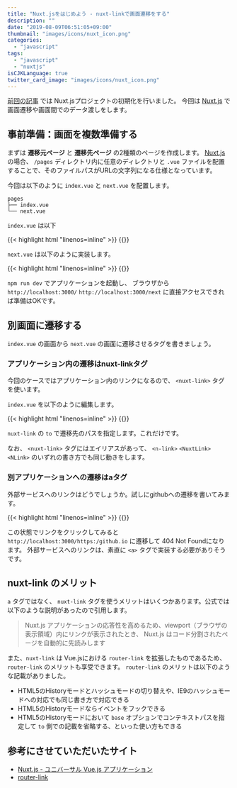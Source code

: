 ```yaml
---
title: "Nuxt.jsをはじめよう - nuxt-linkで画面遷移をする"
description: ""
date: "2019-08-09T06:51:05+09:00"
thumbnail: "images/icons/nuxt_icon.png"
categories:
  - "javascript"
tags:
  - "javascript"
  - "nuxtjs"
isCJKLanguage: true
twitter_card_image: "images/icons/nuxt_icon.png"
---
```


[前回の記事](/post/javascript/initialize-nuxt-projext/) では Nuxt.jsプロジェクトの初期化を行いました。
今回は [Nuxt.js](https://ja.nuxtjs.org/) で画面遷移や画面間でのデータ渡しをします。

<!--adsense-->

## 事前準備：画面を複数準備する

まずは **遷移元ページ** と **遷移先ページ** の2種類のページを作成します。
[Nuxt.js](https://ja.nuxtjs.org/) の場合、 `/pages` ディレクトリ内に任意のディレクトリと `.vue` ファイルを配置することで、そのファイルパスがURLの文字列になる仕様となっています。

今回は以下のように `index.vue` と `next.vue` を配置します。

```
pages
├── index.vue
└── next.vue
```

`index.vue` は以下

{{< highlight html "linenos=inline" >}}
<template>
<div>
  <div>Here is First Page</div>
</div>
</template>
{{</ highlight>}}

`next.vue` は以下のように実装します。

{{< highlight html "linenos=inline" >}}
<template>
<div>
    Here is Next page
</div>
</template>
{{</ highlight>}}

`npm run dev` でアプリケーションを起動し、 ブラウザから `http://localhost:3000/` `http://localhost:3000/next` に直接アクセスできれば準備はOKです。

<!--adsense-->

## 別画面に遷移する

`index.vue` の画面から `next.vue` の画面に遷移させるタグを書きましょう。

### アプリケーション内の遷移はnuxt-linkタグ

今回のケースではアプリケーション内のリンクになるので、 `<nuxt-link>` タグを使います。

`index.vue` を以下のように編集します。

{{< highlight html "linenos=inline" >}}
<template>
<div>
  <div>Here is First Page</div>
  <nuxt-link to="/next" > Go to Next</nuxt-link>
</div>
</template>
{{</ highlight>}}

`nuxt-link` の `to` で遷移先のパスを指定します。これだけです。

なお、 `<nuxt-link>` タグにはエイリアスがあって、 `<n-link>` `<NuxtLink>` `<NLink>` のいずれの書き方でも同じ動きをします。

### 別アプリケーションへの遷移はaタグ

外部サービスへのリンクはどうでしょうか。試しにgithubへの遷移を書いてみます。

{{< highlight html "linenos=inline" >}}
<template>
<div>
  <div>Here is First Page</div>
  <!-- ここ -->
  <nuxt-link to="https://github.io" > Go to Github</nuxt-link>
</div>
</template>
{{</ highlight>}}

この状態でリンクをクリックしてみると `http://localhost:3000/https:/github.io` に遷移して 404 Not Foundになります。
外部サービスへのリンクは、素直に `<a>` タグで実装する必要がありそうです。

<!--adsense-->

## nuxt-link のメリット

`a` タグではなく、 `nuxt-link` タグを使うメリットはいくつかあります。公式では以下のような説明があったので引用します。

> Nuxt.js アプリケーションの応答性を高めるため、viewport（ブラウザの表示領域）内にリンクが表示されたとき、
> Nuxt.js はコード分割されたページを自動的に先読みします

また、`nuxt-link` は Vue.jsにおける `router-link` を拡張したものであるため、`router-link` のメリットも享受できます。
`router-link` のメリットは以下のような記載がありました。

* HTML5のHistoryモードとハッシュモードの切り替えや、IE9のハッシュモードへの対応でも同じ書き方で対応できる
* HTML5のHistoryモードならイベントをフックできる
* HTML5のHistoryモードにおいて `base` オプションでコンテキストパスを指定して `to` 側での記載を省略する、といった使い方もできる  

## 参考にさせていただいたサイト

* [Nuxt.js - ユニバーサル Vue.js アプリケーション](https://ja.nuxtjs.org/)
* [router-link](https://router.vuejs.org/api/#router-link)